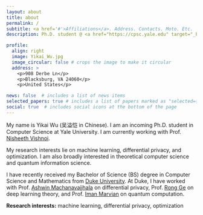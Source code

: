 ```yaml
---
layout: about
title: about
permalink: /
subtitle: <a href='#'>Affiliations</a>. Address. Contacts. Moto. Etc.
description: Ph.D. student @ <a href="https://cpsc.yale.edu" target="_blank">Department of Computer Science</a>, <a href="https://www.yale.edu" target="_blank">Yale University</a> 

profile:
  align: right
  image: Yikai_Wu.jpg
  image_circular: false # crops the image to make it circular
  address: >
    <p>908 Derbe Ln</p>
    <p>Blacksburg, VA 24060</p>
    <p>United States</p>

news: false  # includes a list of news items
selected_papers: true # includes a list of papers marked as "selected={true}"
social: true  # includes social icons at the bottom of the page
---
```


My name is Yikai Wu <a href="https://www.name-coach.com/yikai-wu" target="_blank" title="NameCoach"><i class="fas fa-volume-up"></i></a> (吴溢恺 in Chinese). I am an incoming Ph.D. student in Computer Science at Yale University. I am currently working with Prof. <a href="https://www.cs.yale.edu/homes/vishnoi/Home.html" target="_blank">Nisheeth Vishnoi</a>.

My research interests lie on machine learning, differential privacy, and optimization. I am also broadly interested in theoretical computer science and quantum information science.

I have recently received my Bachelor of Science (BS) degree in Computer Science and Mathematics from <a href="https://www.duke.edu" target="_blank">Duke University</a>. At Duke, I have worked with Prof. <a href="https://users.cs.duke.edu/~ashwin/" target="_blank">Ashwin Machanavajjhala</a> on differential privacy, Prof. <a href="https://users.cs.duke.edu/~rongge/" target="_blank">Rong Ge</a> on deep learning theory, and Prof. <a href="https://sites.duke.edu/marvian/" target="_blank">Iman Marvian</a> on quantum computation.

**Research interests:** machine learning, differential privacy, optimization
